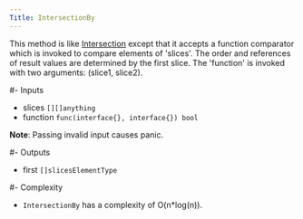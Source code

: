 ```yaml
---
Title: IntersectionBy
---
```



This method is like [Intersection](#content-slices-intersection) except that it accepts a function comparator which is invoked to compare elements of 'slices'. The order and references of result values are determined by the first slice. The 'function' is invoked with two arguments: (slice1, slice2).

#- Inputs
- slices `[][]anything`
- function `func(interface{}, interface{}) bool`

**Note**: Passing invalid input causes panic.

#- Outputs
- first `[]slicesElementType`

#- Complexity
- `IntersectionBy` has a complexity of O(n*log(n)).
